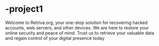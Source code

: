 # -project1
Welcome to Retriva.org, your one-stop solution for recovering hacked accounts, web servers, and other devices. We are here to restore your online security and peace of mind. Trust us to retrieve your valuable data and regain control of your digital presence today
